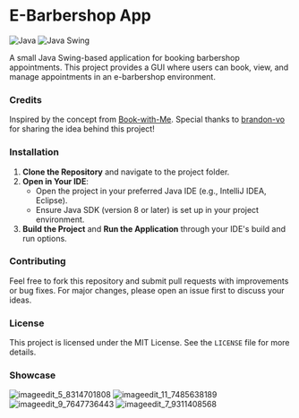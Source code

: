 # E-Barbershop App

![Java](https://img.shields.io/badge/Java-ED8B00?style=for-the-badge&logo=java&logoColor=white)
![Java Swing](https://img.shields.io/badge/Java_Swing-007396?style=for-the-badge&logo=oracle&logoColor=white)


A small Java Swing-based application for booking barbershop appointments. This project provides a GUI where users can book, view, and manage appointments in an e-barbershop environment.

### Credits
Inspired by the concept from [Book-with-Me](https://github.com/brandon-vo/book-with-me). Special thanks to [brandon-vo](https://github.com/brandon-vo) for sharing the idea behind this project!

### Installation

1. **Clone the Repository** and navigate to the project folder.
2. **Open in Your IDE**:
   - Open the project in your preferred Java IDE (e.g., IntelliJ IDEA, Eclipse).
   - Ensure Java SDK (version 8 or later) is set up in your project environment.
3. **Build the Project** and **Run the Application** through your IDE's build and run options.

### Contributing

Feel free to fork this repository and submit pull requests with improvements or bug fixes. For major changes, please open an issue first to discuss your ideas.

### License

This project is licensed under the MIT License. See the `LICENSE` file for more details.

### Showcase
![imageedit_5_8314701808](https://github.com/user-attachments/assets/439c4759-19d2-40a7-a27c-39c41d37dad7)
![imageedit_11_7485638189](https://github.com/user-attachments/assets/9282dcf2-c350-4e48-a816-476997bcca1a)
![imageedit_9_7647736443](https://github.com/user-attachments/assets/25f0ac6c-338e-4bec-bc7d-601525e2f6c0)
![imageedit_7_9311408568](https://github.com/user-attachments/assets/7cc8376e-8fcc-4f73-adb8-f60195e80c2f)
